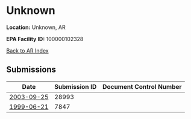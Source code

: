 # Unknown

**Location:** Unknown, AR

**EPA Facility ID:** 100000102328

[Back to AR Index](../../index.md)

## Submissions

| Date | Submission ID | Document Control Number |
|------|--------------|-------------------------|
| [2003-09-25](submissions/28993.md) | 28993 |  |
| [1999-06-21](submissions/7847.md) | 7847 |  |
